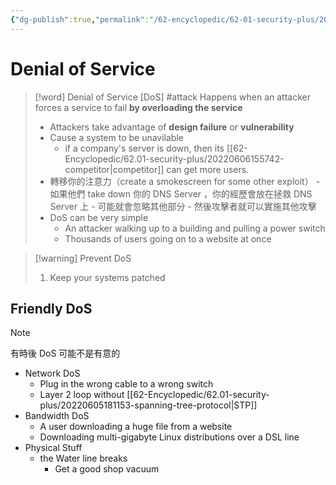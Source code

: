 ```yaml
---
{"dg-publish":true,"permalink":"/62-encyclopedic/62-01-security-plus/20220606122813-denial-of-service/","dgHomeLink":true,"dgPassFrontmatter":false}
---
```



# Denial of Service

>[!word] Denial of Service [DoS] #attack
> Happens when an attacker forces a service to fail **by overloading the service** 
>- Attackers take advantage of **design failure** or **vulnerability**
>- Cause a system to be unavilable
>    - if a company's server is down, then its [[62-Encyclopedic/62.01-security-plus/20220606155742-competitor|competitor]] can get more users.
>- 轉移你的注意力（create a smokescreen for some other exploit）
>        - 如果他們 take down 你的 DNS Server ，你的經歷會放在拯救 DNS Server 上
>        - 可能就會忽略其他部分
>        - 然後攻擊者就可以實施其他攻擊
>- DoS can be very simple 
>    - An attacker walking up to a building and pulling a power switch 
>    - Thousands of users going on to a website at once 
<!--ID: 1654498554788-->


> [!warning] Prevent DoS 
> 1. Keep your systems patched 

## Friendly DoS

> [!note] 
> 有時後 DoS 可能不是有意的
> - Network DoS 
>     - Plug in the wrong cable to a wrong switch 
>     - Layer 2 loop without [[62-Encyclopedic/62.01-security-plus/20220605181153-spanning-tree-protocol|STP]]
> - Bandwidth DoS 
>     - A user downloading a huge file from a website 
>     - Downloading multi-gigabyte Linux distributions over a DSL line 
> - Physical Stuff 
>     - the Water line breaks 
>         - Get a good shop vacuum 
